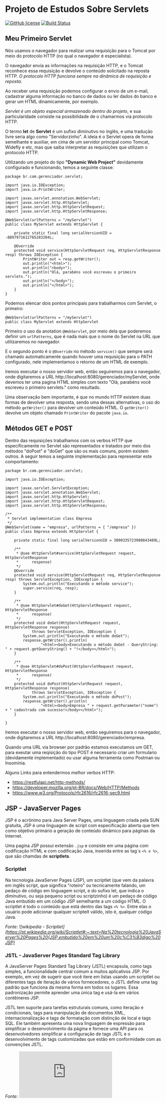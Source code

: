 # Projeto de Estudos Sobre Servlets

[![GitHub license](https://img.shields.io/github/license/pricardoti/learn-servlets)](https://github.com/pricardoti/learn-servlets/blob/master/LICENSE)
[![Build Status](https://travis-ci.com/pricardoti/learn-servlets.svg?branch=master)](https://travis-ci.com/pricardoti/learn-servlets)

## Meu Primeiro Servlet

Nós usamos o navegador para realizar uma requisição para o Tomcat por meio do protocolo HTTP (no qual o navegador é especialista). 

O navegador envia as informações na requisição HTTP, e o Tomcat reconhece essa requisição e devolve o conteúdo solicitado na reposta HTTP. *O protocolo HTTP funciona sempre na dinâmica de requisição e reposta.*

Ao receber uma requisição podemos configurar o envio de um e-mail, cadastrar alguma informação no banco de dados ou ler dados do banco e gerar um HTML dinamicamente, por exemplo.

*Servlet é um objeto especial armazenado dentro do projeto*, e sua particularidade consiste na possibilidade de o chamarmos via protocolo HTTP.

O termo **let** de **Servlet** é um sufixo diminutivo no inglês, e uma tradução livre seria algo como "Servidorzinho". A ideia é o Servlet opera de forma semelhante e auxiliar, em cima de um servidor principal como Tomcat, Widefly e etc, mas que saiba interpretar as requisições que utilizam o protocolo HTTP.

Utilizando um projeto do tipo **"Dynamic Web Project"** devidamente configurado e funcionando, temos a seguinte classe:

```
package br.com.gerenciador.servlet;

import java.io.IOException;
import java.io.PrintWriter;

import javax.servlet.annotation.WebServlet;
import javax.servlet.http.HttpServlet;
import javax.servlet.http.HttpServletRequest;
import javax.servlet.http.HttpServletResponse;

@WebServlet(urlPatterns = "/myServlet")
public class MyServlet extends HttpServlet {

	private static final long serialVersionUID = -8897971612765283204L;

	@Override
	protected void service(HttpServletRequest req, HttpServletResponse resp) throws IOException {
		PrintWriter out = resp.getWriter();
		out.println("<html>");
		out.println("<body>");
		out.println("Olá, parabéns você escreveu o primeiro servlets.");
		out.println("</body>");
		out.println("</html>");
	}
}
```
Podemos elencar dois pontos principais para trabalharmos com Servlet, o primeiro:

```
@WebServlet(urlPatterns = "/myServlet")
public class MyServlet extends HttpServlet 
```

Primeiro o uso da anotation ```@WebServlet```, por meio dela que poderemos definir um ```urlPatterns```, que é nada mais que o nome do Servlet na URL que utilizaremos no navegador. 

E o segundo ponto é o ```@Override``` no método ```service()``` que sempre será chamado automaticamente quando houver uma requisição para o PATH configurado, nele implementamos o retorno de um HTML de exemplo.

Iremos executar o nosso servidor web, então seguiremos para o navegador, onde digitaremos a URL http://localhost:8080/gerenciador/myServlet, onde devemos ter uma pagina HTML simples com texto "Olá, parabéns você escreveu o primeiro servlets." como resultado.

Uma observação bem importante, é que no mundo HTTP existem duas formas de devolver uma resposta, sendo uma dessas alternativas, o uso do método ```getWriter()``` para devolver um conteúdo HTML. O ```getWriter()``` devolve um objeto chamado ```PrintWriter``` do pacote ```java.io```. 

## Métodos GET e POST

Dentro das requisições trabalhamos com os verbos HTTP que especificamente no Servlet são representados e tratados por meio dos métodos "doPost" e "doGet" que são os mais comuns, porém existem outros. A seguir temos a seguinte implementação para representar este comportamento:

```
package br.com.gerenciador.servlet;

import java.io.IOException;

import javax.servlet.ServletException;
import javax.servlet.annotation.WebServlet;
import javax.servlet.http.HttpServlet;
import javax.servlet.http.HttpServletRequest;
import javax.servlet.http.HttpServletResponse;

/**
 * Servlet implementation class Empresa
 */
@WebServlet(name = "empresa", urlPatterns = { "/empresa" })
public class Empresa extends HttpServlet {

	private static final long serialVersionUID = 3090335723980843489L;

	/**
	 * @see HttpServlet#service(HttpServletRequest request, HttpServletResponse
	 *      response)
	 */
	@Override
	protected void service(HttpServletRequest req, HttpServletResponse resp) throws ServletException, IOException {
		System.out.println("Executando o método service");
		super.service(req, resp);
	}

	/**
	 * @see HttpServlet#doGet(HttpServletRequest request, HttpServletResponse
	 *      response)
	 */
	protected void doGet(HttpServletRequest request, HttpServletResponse response)
			throws ServletException, IOException {
		System.out.println("Executando o método doGet");
		response.getWriter().println(
				"<html><body>Executando o método doGet - QueryString: " + request.getQueryString() + "!</body></html>");
	}

	/**
	 * @see HttpServlet#doPost(HttpServletRequest request, HttpServletResponse
	 *      response)
	 */
	protected void doPost(HttpServletRequest request, HttpServletResponse response)
			throws ServletException, IOException {
		System.out.println("Executando o método doPost");
		response.getWriter().println(
				"<html><body>Empresa " + request.getParameter("nome") + " cadastrada com sucesso!</body></html>");
	}

}

```

Iremos executar o nosso servidor web, então seguiremos para o navegador, onde digitaremos a URL http://localhost:8080/gerenciador/empresa. 

Quando uma URL via browser por padrão estamos executamos um GET, para exeutar uma reqisição do tipo POST é necessario criar um formulario (devidamente implementado) ou usar alguma ferramenta como Postman ou Insominia.

Alguns Links para entendermos melhor verbos HTTP:

- https://restfulapi.net/http-methods/
- https://developer.mozilla.org/pt-BR/docs/Web/HTTP/Methods
- https://www.w3.org/Protocols/rfc2616/rfc2616-sec9.html

## JSP - JavaServer Pages

JSP é o acrônimo para Java Server Pages, uma linguagem criada pela SUN gratuita, JSP é uma linguagem de script com especificação aberta que tem como objetivo primário a geração de conteúdo dinâmico para páginas da Internet.

Uma pagina JSP possui extensão ```.jsp``` e consiste em uma página com codificação HTML e com codificação Java, inserida entre as tag´s ```<% e %>```, que são chamdas de **scriptlets**.

### Scriptlet

Na tecnologia JavaServer Pages (JSP), um scriptlet (que vem da palavra em inglês script, que significa "roteiro" ou tecnicamente falando, um pedaço de código em linguagem script, e do sufixo let, que indica o diminutivo, ou seja pequeno script ou scriptzinho) é um pedaço de código Java embutido em um código JSP semelhante a um código HTML. O scriptlet é todo o conteúdo que está dentro das tags ```<% %>```. Entre elas o usuário pode adicionar qualquer scriptelt válido, isto é, qualquer código Java.

*Fonte: ![wikipedia - Scriptlet](https://pt.wikipedia.org/wiki/Scriptlet#:~:text=Na%20tecnologia%20JavaServer%20Pages%20(JSP,embutido%20em%20um%20c%C3%B3digo%20JSP)*

### JSTL - JavaServer Pages Standard Tag Library

A JavaServer Pages Standard Tag Library (JSTL) encapsula, como tags simples, a funcionalidade central comum a muitos aplicativos JSP. Por exemplo, em vez de sugerir que você itere em listas usando um scriptlet ou diferentes tags de iteração de vários fornecedores, o JSTL define uma tag padrão que funciona da mesma forma em todos os lugares. Essa padronização permite aprender uma única tag e usá-la em vários contêineres JSP.

JSTL tem suporte para tarefas estruturais comuns, como iteração e condicionais, tags para manipulação de documentos XML, internacionalização e tags de formatação com distinção de local e tags SQL. Ele também apresenta uma nova linguagem de expressão para simplificar o desenvolvimento da página e fornece uma API para os desenvolvedores simplificar a configuração de tags JSTL e o desenvolvimento de tags customizadas que estão em conformidade com as convenções JSTL. 

*Fonte: ![JSTL Documentation](https://www.oracle.com/java/technologies/jstl-documentation.html)*